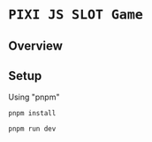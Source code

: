 # `PIXI JS SLOT Game`

## Overview


## Setup

Using "pnpm"

```
pnpm install
```

```
pnpm run dev
```
